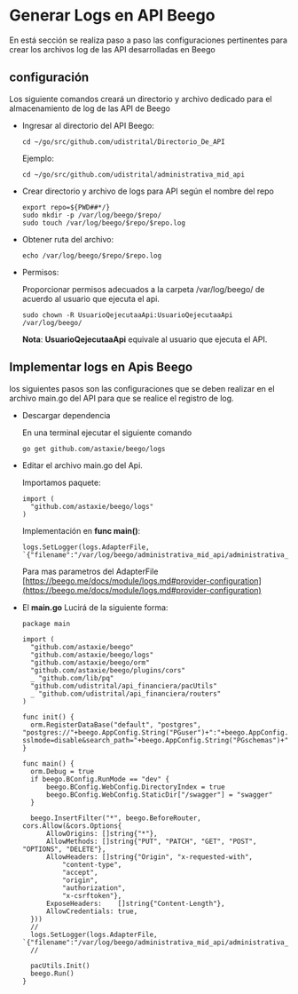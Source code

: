 # Generar Logs en API Beego

En está sección se realiza paso a paso las configuraciones pertinentes para crear los archivos log de las API desarrolladas en Beego

## configuración

Los siguiente comandos creará un directorio y archivo dedicado para el almacenamiento de log de las API de Beego

- Ingresar al directorio del API Beego:

      cd ~/go/src/github.com/udistrital/Directorio_De_API

  Ejemplo:

      cd ~/go/src/github.com/udistrital/administrativa_mid_api

- Crear directorio y archivo de logs para API según el nombre del repo

      export repo=${PWD##*/}
      sudo mkdir -p /var/log/beego/$repo/
      sudo touch /var/log/beego/$repo/$repo.log

- Obtener ruta del archivo:

      echo /var/log/beego/$repo/$repo.log

- Permisos:

  Proporcionar permisos adecuados a la carpeta  /var/log/beego/ de acuerdo al usuario que ejecuta el api.

      sudo chown -R UsuarioQejecutaaApi:UsuarioQejecutaaApi /var/log/beego/

    **Nota**: **UsuarioQejecutaaApi** equivale al usuario que ejecuta el API.


## Implementar logs en Apis Beego

los siguientes pasos son las configuraciones que se deben realizar en el archivo main.go del API para que se realice el registro de log.

- Descargar dependencia

  En una terminal ejecutar el siguiente comando

      go get github.com/astaxie/beego/logs

- Editar el archivo main.go del Api.

  Importamos paquete:

      import (
        "github.com/astaxie/beego/logs"
      )

  Implementación en **func main()**:

      logs.SetLogger(logs.AdapterFile, `{"filename":"/var/log/beego/administrativa_mid_api/administrativa_mid_api.log"}`)

    Para mas parametros del AdapterFile [https://beego.me/docs/module/logs.md#provider-configuration](https://beego.me/docs/module/logs.md#provider-configuration)

- El **main.go** Lucirá de la siguiente forma:

      package main

      import (
      	"github.com/astaxie/beego"
      	"github.com/astaxie/beego/logs"
      	"github.com/astaxie/beego/orm"
      	"github.com/astaxie/beego/plugins/cors"
      	_ "github.com/lib/pq"
      	"github.com/udistrital/api_financiera/pacUtils"
      	_ "github.com/udistrital/api_financiera/routers"
      )

      func init() {
      	orm.RegisterDataBase("default", "postgres", "postgres://"+beego.AppConfig.String("PGuser")+":"+beego.AppConfig.String("PGpass")+"@"+beego.AppConfig.String("PGurls")+"/"+beego.AppConfig.String("PGdb")+"?sslmode=disable&search_path="+beego.AppConfig.String("PGschemas")+"")
      }

      func main() {
      	orm.Debug = true
      	if beego.BConfig.RunMode == "dev" {
      		beego.BConfig.WebConfig.DirectoryIndex = true
      		beego.BConfig.WebConfig.StaticDir["/swagger"] = "swagger"
      	}

      	beego.InsertFilter("*", beego.BeforeRouter, cors.Allow(&cors.Options{
      		AllowOrigins: []string{"*"},
      		AllowMethods: []string{"PUT", "PATCH", "GET", "POST", "OPTIONS", "DELETE"},
      		AllowHeaders: []string{"Origin", "x-requested-with",
      			"content-type",
      			"accept",
      			"origin",
      			"authorization",
      			"x-csrftoken"},
      		ExposeHeaders:    []string{"Content-Length"},
      		AllowCredentials: true,
      	}))
      	//
      	logs.SetLogger(logs.AdapterFile, `{"filename":"/var/log/beego/administrativa_mid_api/administrativa_mid_api.log"}`)
      	//

      	pacUtils.Init()
      	beego.Run()
      }

